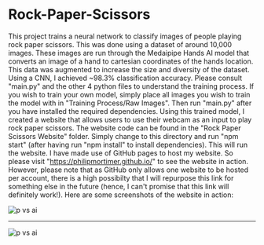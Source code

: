 # Rock-Paper-Scissors
This project trains a neural network to classify images of people playing rock paper scissors. This was done using a dataset of around 10,000 images. These images
are run through the Medaipipe Hands AI model that converts an image of a hand to cartesian coordinates of the hands location. This data was augmented to increase the
size and diversity of the dataset. Using a CNN, I achieved ~98.3% classification accuracy.
Please consult "main.py" and the other 4 python files to understand the training process. If you wish to train your own model, simply place all images you wish to
train the model with in "Training Process/Raw Images". Then run "main.py" after you have installed the required dependencies.
Using this trained model, I created a website that allows users to use their webcam as an input to play rock paper scissors. The website code can be found in the
"Rock Paper Scissors Website" folder. Simply change to this directory and run "npm start" (after having run "npm install" to install dependencies). This will
run the website.
I have made use of GitHub pages to host my website. So please visit "https://philipmortimer.github.io/" to see the website in action. However, please note that as
GitHub only allows one website to be hosted per account, there is a high possibilty that I will repurpose this link for something else in the future (hence, I can't
promise that this link will definitely work!).
Here are some screenshots of the website in action:

![p vs ai](https://user-images.githubusercontent.com/64362945/189451693-9693f5bf-395c-4bdd-b16f-f4ff3c866e75.png)

--------------------------------------------------------------------------------------------------------------------

![p vs ai](https://user-images.githubusercontent.com/64362945/189451715-ea00ee59-027a-4c79-b26e-2d8c652ef3ed.png)
